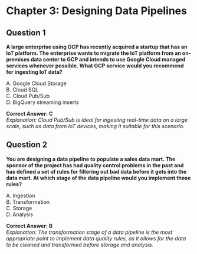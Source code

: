 # Chapter 3: Designing Data Pipelines

## Question 1

**A large enterprise using GCP has recently acquired a startup that has an IoT platform. The enterprise wants to migrate the IoT platform from an on-premises data center to GCP and intends to use Google Cloud managed services whenever possible. What GCP service would you recommend for ingesting IoT data?**

A. Google Cloud Storage  
B. Cloud SQL  
C. Cloud Pub/Sub  
D. BigQuery streaming inserts  

**Correct Answer: C**  
_Explanation: Cloud Pub/Sub is ideal for ingesting real-time data on a large scale, such as data from IoT devices, making it suitable for this scenario._

## Question 2

**You are designing a data pipeline to populate a sales data mart. The sponsor of the project has had quality control problems in the past and has defined a set of rules for filtering out bad data before it gets into the data mart. At which stage of the data pipeline would you implement those rules?**

A. Ingestion  
B. Transformation  
C. Storage  
D. Analysis  

**Correct Answer: B**  
_Explanation: The transformation stage of a data pipeline is the most appropriate point to implement data quality rules, as it allows for the data to be cleaned and transformed before storage and analysis._

